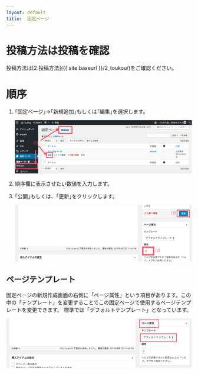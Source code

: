 ```yaml
---
layout: default
title:  固定ページ
---
```


# 投稿方法は投稿を確認

投稿方法は[2.投稿方法]({{ site.baseurl }}/2_toukou/)をご確認ください。  

# 順序

1.  ｢固定ページ｣→｢新規追加｣もしくは｢編集｣を選択します。

    ![固定ページ｣、｢新規追加｣もしくは｢編集｣を選択します。](./images/3-1.png)  

2.  順序欄に表示させたい数値を入力します。

3.  ｢公開｣もしくは、｢更新｣をクリックします。

    ![順序欄に表示させたい数値を入力し公開もしくは更新します](./images/3-2.png)


## ページテンプレート  

固定ページの新規作成画面の右側に「ページ属性」という項目があります。この中の「テンプレート」を変更することでこの固定ページで使用するページテンプレートを変更できます。  標準では「デフォルトテンプレート」となっています。

![ページテンプレート](./images/3-3.png)
